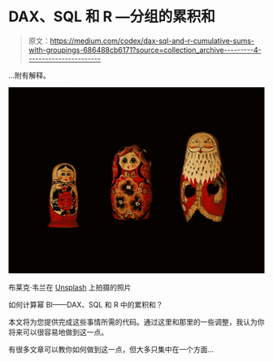 # DAX、SQL 和 R —分组的累积和

> 原文：<https://medium.com/codex/dax-sql-and-r-cumulative-sums-with-groupings-686488cb6171?source=collection_archive---------4----------------------->

…附有解释。

![](img/c63df31862ea08b3ddca55b0019540f7.png)

布莱克·韦兰在 [Unsplash](https://unsplash.com?utm_source=medium&utm_medium=referral) 上拍摄的照片

如何计算幂 BI——DAX、SQL 和 R 中的累积和？

本文将为您提供完成这些事情所需的代码。通过这里和那里的一些调整，我认为你将来可以很容易地做到这一点。

有很多文章可以教你如何做到这一点，但大多只集中在一个方面…
